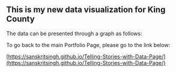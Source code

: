 ## This is my new data visualization for King County

The data can be presented through a graph as follows:

<div class="flourish-embed flourish-chart" data-src="visualisation/5255808"><script src="https://public.flourish.studio/resources/embed.js"></script></div>

To go back to the main Portfolio Page, please go to the link below:

[https://sanskritsingh.github.io/Telling-Stories-with-Data-Page/](https://sanskritsingh.github.io/Telling-Stories-with-Data-Page/)

